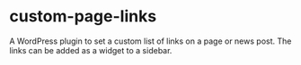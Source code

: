 # custom-page-links
A WordPress plugin to set a custom list of links on a page or news post. The links can be added as a widget to a sidebar.
